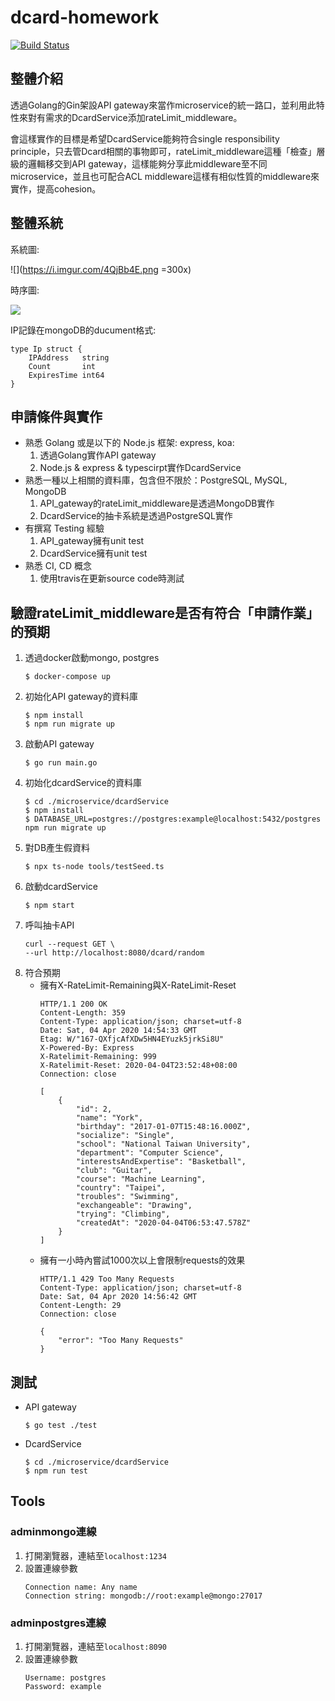 # dcard-homework

[![Build Status](https://travis-ci.com/superj80820/dcard-homework.svg?branch=master)](https://travis-ci.com/superj80820/dcard-homework)

## 整體介紹

透過Golang的Gin架設API gateway來當作microservice的統一路口，並利用此特性來對有需求的DcardService添加rateLimit_middleware。

會這樣實作的目標是希望DcardService能夠符合single responsibility principle，只去管Dcard相關的事物即可，rateLimit_middleware這種「檢查」層級的邏輯移交到API gateway，這樣能夠分享此middleware至不同microservice，並且也可配合ACL middleware這樣有相似性質的middleware來實作，提高cohesion。

## 整體系統

系統圖:

![](https://i.imgur.com/4QjBb4E.png =300x)

時序圖:

![](https://i.imgur.com/5Y7iQY0.png)

IP記錄在mongoDB的ducument格式:

```go=
type Ip struct {
	IPAddress   string
	Count       int
	ExpiresTime int64
}
```

## 申請條件與實作

* 熟悉 Golang 或是以下的 Node.js 框架: express, koa:
    1. 透過Golang實作API gateway
    2. Node.js & express & typescirpt實作DcardService
* 熟悉一種以上相關的資料庫，包含但不限於：PostgreSQL, MySQL, MongoDB
    1. API_gateway的rateLimit_middleware是透過MongoDB實作
    2. DcardService的抽卡系統是透過PostgreSQL實作
* 有撰寫 Testing 經驗
    1. API_gateway擁有unit test
    2. DcardService擁有unit test
* 熟悉 CI, CD 概念
    1. 使用travis在更新source code時測試

## 驗證rateLimit_middleware是否有符合「申請作業」的預期

1. 透過docker啟動mongo, postgres
    ```
    $ docker-compose up
    ```
2. 初始化API gateway的資料庫
    ```
    $ npm install
    $ npm run migrate up
    ```
3. 啟動API gateway
    ```
    $ go run main.go
    ```
4. 初始化dcardService的資料庫
    ```
    $ cd ./microservice/dcardService
    $ npm install
    $ DATABASE_URL=postgres://postgres:example@localhost:5432/postgres npm run migrate up
    ```
5. 對DB產生假資料
    ```
    $ npx ts-node tools/testSeed.ts
    ```
6. 啟動dcardService
    ```
    $ npm start
    ```
7. 呼叫抽卡API
    ```
    curl --request GET \
    --url http://localhost:8080/dcard/random
    ```
8. 符合預期
    * 擁有X-RateLimit-Remaining與X-RateLimit-Reset
        ```
        HTTP/1.1 200 OK
        Content-Length: 359
        Content-Type: application/json; charset=utf-8
        Date: Sat, 04 Apr 2020 14:54:33 GMT
        Etag: W/"167-QXfjcAfXDw5HN4EYuzk5jrkSi8U"
        X-Powered-By: Express
        X-Ratelimit-Remaining: 999
        X-Ratelimit-Reset: 2020-04-04T23:52:48+08:00
        Connection: close

        [
            {
                "id": 2,
                "name": "York",
                "birthday": "2017-01-07T15:48:16.000Z",
                "socialize": "Single",
                "school": "National Taiwan University",
                "department": "Computer Science",
                "interestsAndExpertise": "Basketball",
                "club": "Guitar",
                "course": "Machine Learning",
                "country": "Taipei",
                "troubles": "Swimming",
                "exchangeable": "Drawing",
                "trying": "Climbing",
                "createdAt": "2020-04-04T06:53:47.578Z"
            }
        ]
        ```
    * 擁有一小時內嘗試1000次以上會限制requests的效果
        ```
        HTTP/1.1 429 Too Many Requests
        Content-Type: application/json; charset=utf-8
        Date: Sat, 04 Apr 2020 14:56:42 GMT
        Content-Length: 29
        Connection: close

        {
            "error": "Too Many Requests"
        }

        ```

## 測試

* API gateway
    ```
    $ go test ./test
    ```
* DcardService
    ```
    $ cd ./microservice/dcardService
    $ npm run test
    ```

## Tools

### adminmongo連線

1. 打開瀏覽器，連結至`localhost:1234`
2. 設置連線參數
    ```
    Connection name: Any name
    Connection string: mongodb://root:example@mongo:27017
    ```

### adminpostgres連線

1. 打開瀏覽器，連結至`localhost:8090`
2. 設置連線參數
    ```
    Username: postgres
    Password: example
    ```